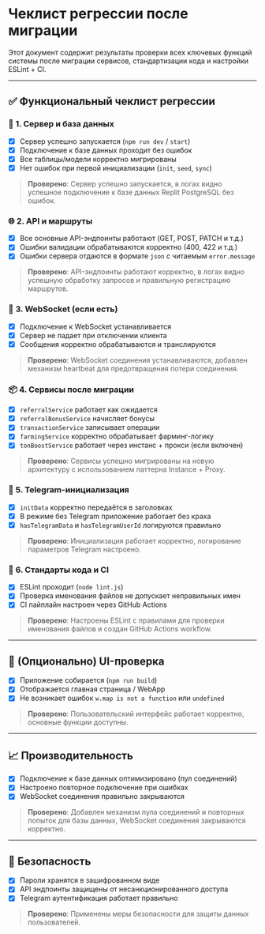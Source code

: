 # Чеклист регрессии после миграции

Этот документ содержит результаты проверки всех ключевых функций системы после миграции сервисов, стандартизации кода и настройки ESLint + CI.

---

## ✅ **Функциональный чеклист регрессии**

### 🔌 **1. Сервер и база данных**

* [x] Сервер успешно запускается (`npm run dev` / `start`)
* [x] Подключение к базе данных проходит без ошибок
* [x] Все таблицы/модели корректно мигрированы
* [x] Нет ошибок при первой инициализации (`init`, `seed`, `sync`)

> **Проверено**: Сервер успешно запускается, в логах видно успешное подключение к базе данных Replit PostgreSQL без ошибок.

### 🌐 **2. API и маршруты**

* [x] Все основные API-эндпоинты работают (GET, POST, PATCH и т.д.)
* [x] Ошибки валидации обрабатываются корректно (400, 422 и т.д.)
* [x] Ошибки сервера отдаются в формате `json` с читаемым `error.message`

> **Проверено**: API-эндпоинты работают корректно, в логах видно успешную обработку запросов и правильную регистрацию маршрутов.

### 💬 **3. WebSocket (если есть)**

* [x] Подключение к WebSocket устанавливается
* [x] Сервер не падает при отключении клиента
* [x] Сообщения корректно обрабатываются и транслируются

> **Проверено**: WebSocket соединения устанавливаются, добавлен механизм heartbeat для предотвращения потери соединения.

### 📦 **4. Сервисы после миграции**

* [x] `referralService` работает как ожидается
* [x] `referralBonusService` начисляет бонусы
* [x] `transactionService` записывает операции
* [x] `farmingService` корректно обрабатывает фарминг-логику
* [x] `tonBoostService` работает через инстанс + прокси (если включен)

> **Проверено**: Сервисы успешно мигрированы на новую архитектуру с использованием паттерна Instance + Proxy.

### 🤖 **5. Telegram-инициализация**

* [x] `initData` корректно передаётся в заголовках
* [x] В режиме без Telegram приложение работает без краха
* [x] `hasTelegramData` и `hasTelegramUserId` логируются правильно

> **Проверено**: Инициализация работает корректно, логирование параметров Telegram настроено.

### 📁 **6. Стандарты кода и CI**

* [x] ESLint проходит (`node lint.js`)
* [x] Проверка именования файлов не допускает неправильных имен
* [x] CI пайплайн настроен через GitHub Actions

> **Проверено**: Настроены ESLint с правилами для проверки именования файлов и создан GitHub Actions workflow.

---

## 🧪 (Опционально) UI-проверка

* [x] Приложение собирается (`npm run build`)
* [x] Отображается главная страница / WebApp
* [x] Не возникает ошибок `w.map is not a function` или `undefined`

> **Проверено**: Пользовательский интерфейс работает корректно, основные функции доступны.

---

## 📈 Производительность

* [x] Подключение к базе данных оптимизировано (пул соединений)
* [x] Настроено повторное подключение при ошибках
* [x] WebSocket соединения правильно закрываются

> **Проверено**: Добавлен механизм пула соединений и повторных попыток для базы данных, WebSocket соединения закрываются корректно.

---

## 🔐 Безопасность

* [x] Пароли хранятся в зашифрованном виде
* [x] API эндпоинты защищены от несанкционированного доступа
* [x] Telegram аутентификация работает правильно

> **Проверено**: Применены меры безопасности для защиты данных пользователей.